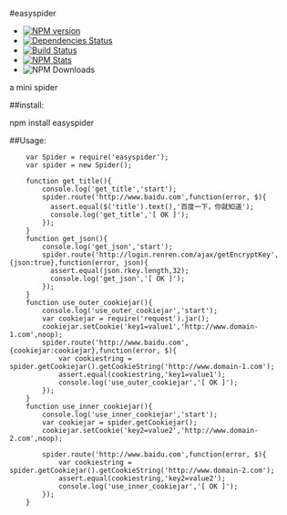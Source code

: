 #easyspider
- [![NPM version](https://badge.fury.io/js/easyspider.png)](http://badge.fury.io/js/easyspider)
- [![Dependencies Status](https://david-dm.org/sxyizhiren/easyspider.png)](https://david-dm.org/sxyizhiren/easyspider)
- [![Build Status](https://travis-ci.org/sxyizhiren/easyspider.png?branch=master)](https://travis-ci.org/sxyizhiren/easyspider)
- [![NPM Stats](https://nodei.co/npm/easyspider.png?downloads=true&stars=true)](https://npmjs.org/package/easyspider)
- ![NPM Downloads](https://nodei.co/npm-dl/easyspider.png?months=6)

a mini spider

##install:

npm install easyspider

##Usage:

```
	var Spider = require('easyspider');
	var spider = new Spider();
	
	function get_title(){
		console.log('get_title','start');
		spider.route('http://www.baidu.com',function(error, $){
		  assert.equal($('title').text(),'百度一下，你就知道');
		  console.log('get_title','[ OK ]');
		});
	}
	function get_json(){
		console.log('get_json','start');
		spider.route('http://login.renren.com/ajax/getEncryptKey',{json:true},function(error, json){
		  assert.equal(json.rkey.length,32);
		  console.log('get_json','[ OK ]');
		});	
	}
	function use_outer_cookiejar(){
		console.log('use_outer_cookiejar','start');
		var cookiejar = require('request').jar();
		cookiejar.setCookie('key1=value1','http://www.domain-1.com',noop);
		spider.route('http://www.baidu.com',{cookiejar:cookiejar},function(error, $){
			var cookiestring = spider.getCookiejar().getCookieString('http://www.domain-1.com');
			assert.equal(cookiestring,'key1=value1');
			console.log('use_outer_cookiejar','[ OK ]');
		});
	}
	function use_inner_cookiejar(){
		console.log('use_inner_cookiejar','start');
		var cookiejar = spider.getCookiejar();
		cookiejar.setCookie('key2=value2','http://www.domain-2.com',noop);

		spider.route('http://www.baidu.com',function(error, $){
			var cookiestring = spider.getCookiejar().getCookieString('http://www.domain-2.com');
			assert.equal(cookiestring,'key2=value2');
			console.log('use_inner_cookiejar','[ OK ]');
		});	
	}


```

